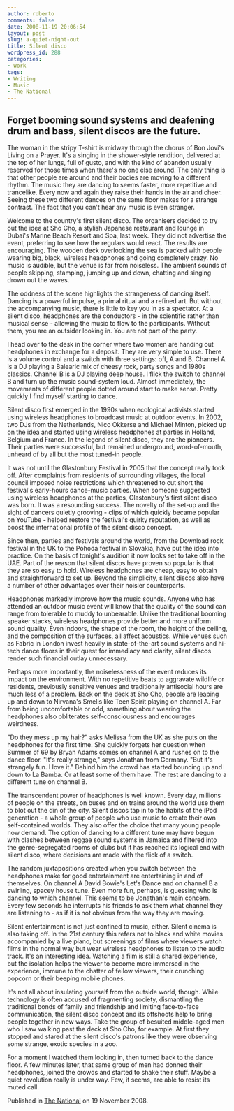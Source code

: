 ```yaml
---
author: roberto
comments: false
date: 2008-11-19 20:06:54
layout: post
slug: a-quiet-night-out
title: Silent disco
wordpress_id: 288
categories:
- Work
tags:
- Writing
- Music
- The National
---
```


<h2 class="subtitle">Forget booming sound systems and deafening drum and bass, silent discos are the future.</h2>

The woman in the stripy T-shirt is midway through the chorus of Bon Jovi's Living on a Prayer. It's a singing in the shower-style rendition, delivered at the top of her lungs, full of gusto, and with the kind of abandon usually reserved for those times when there's no one else around. The only thing is that other people are around and their bodies are moving to a different rhythm. The music they are dancing to seems faster, more repetitive and trancelike. Every now and again they raise their hands in the air and cheer. Seeing these two different dances on the same floor makes for a strange contrast. The fact that you can't hear any music is even stranger.

Welcome to the country's first silent disco. The organisers decided to try out the idea at Sho Cho, a stylish Japanese restaurant and lounge in Dubai's Marine Beach Resort and Spa, last week. They did not advertise the event, preferring to see how the regulars would react. The results are encouraging. The wooden deck overlooking the sea is packed with people wearing big, black, wireless headphones and going completely crazy. No music is audible, but the venue is far from noiseless. The ambient sounds of people skipping, stamping, jumping up and down, chatting and singing drown out the waves.

The oddness of the scene highlights the strangeness of dancing itself. Dancing is a powerful impulse, a primal ritual and a refined art. But without the accompanying music, there is little to key you in as a spectator. At a silent disco, headphones are the conductors - in the scientific rather than musical sense - allowing the music to flow to the participants. Without them, you are an outsider looking in. You are not part of the party.

I head over to the desk in the corner where two women are handing out headphones in exchange for a deposit. They are very simple to use. There is a volume control and a switch with three settings: off, A and B. Channel A is a DJ playing a Balearic mix of cheesy rock, party songs and 1980s classics. Channel B is a DJ playing deep house. I flick the switch to channel B and turn up the music sound-system loud. Almost immediately, the movements of different people dotted around start to make sense. Pretty quickly I find myself starting to dance.

Silent disco first emerged in the 1990s when ecological activists started using wireless headphones to broadcast music at outdoor events. In 2002, two DJs from the Netherlands, Nico Okkerse and Michael Minton, picked up on the idea and started using wireless headphones at parties in Holland, Belgium and France. In the legend of silent disco, they are the pioneers. Their parties were successful, but remained underground, word-of-mouth, unheard of by all but the most tuned-in people.

It was not until the Glastonbury Festival in 2005 that the concept really took off. After complaints from residents of surrounding villages, the local council imposed noise restrictions which threatened to cut short the festival's early-hours dance-music parties. When someone suggested using wireless headphones at the parties, Glastonbury's first silent disco was born. It was a resounding success. The novelty of the set-up and the sight of dancers quietly grooving - clips of which quickly became popular on YouTube - helped restore the festival's quirky reputation, as well as boost the international profile of the silent disco concept.

Since then, parties and festivals around the world, from the Download rock festival in the UK to the Pohoda festival in Slovakia, have put the idea into practice. On the basis of tonight's audition it now looks set to take off in the UAE. Part of the reason that silent discos have proven so popular is that they are so easy to hold. Wireless headphones are cheap, easy to obtain and straightforward to set up. Beyond the simplicity, silent discos also have a number of other advantages over their noisier counterparts.

Headphones markedly improve how the music sounds. Anyone who has attended an outdoor music event will know that the quality of the sound can range from tolerable to muddy to unbearable. Unlike the traditional booming speaker stacks, wireless headphones provide better and more uniform sound quality. Even indoors, the shape of the room, the height of the ceiling, and the composition of the surfaces, all affect acoustics. While venues such as Fabric in London invest heavily in state-of-the-art sound systems and hi-tech dance floors in their quest for immediacy and clarity, silent discos render such financial outlay unnecessary.

Perhaps more importantly, the noiselessness of the event reduces its impact on the environment. With no repetitive beats to aggravate wildlife or residents, previously sensitive venues and traditionally antisocial hours are much less of a problem. Back on the deck at Sho Cho, people are leaping up and down to Nirvana's Smells like Teen Spirit playing on channel A. Far from being uncomfortable or odd, something about wearing the headphones also obliterates self-consciousness and encourages weirdness.

"Do they mess up my hair?" asks Melissa from the UK as she puts on the headphones for the first time. She quickly forgets her question when Summer of 69 by Bryan Adams comes on channel A and rushes on to the dance floor. "It's really strange," says Jonathan from Germany. "But it's strangely fun. I love it." Behind him the crowd has started bouncing up and down to La Bamba. Or at least some of them have. The rest are dancing to a different tune on channel B.

The transcendent power of headphones is well known. Every day, millions of people on the streets, on buses and on trains around the world use them to blot out the din of the city. Silent discos tap in to the habits of the iPod generation - a whole group of people who use music to create their own self-contained worlds. They also offer the choice that many young people now demand. The option of dancing to a different tune may have begun with clashes between reggae sound systems in Jamaica and filtered into the genre-segregated rooms of clubs but it has reached its logical end with silent disco, where decisions are made with the flick of a switch.

The random juxtapositions created when you switch between the headphones make for good entertainment are entertaining in and of themselves. On channel A David Bowie's Let's Dance and on channel B a swirling, spacey house tune. Even more fun, perhaps, is guessing who is dancing to which channel. This seems to be Jonathan's main concern. Every few seconds he interrupts his friends to ask them what channel they are listening to - as if it is not obvious from the way they are moving.

Silent entertainment is not just confined to music, either. Silent cinema is also taking off. In the 21st century this refers not to black and white movies accompanied by a live piano, but screenings of films where viewers watch films in the normal way but wear wireless headphones to listen to the audio track. It's an interesting idea. Watching a film is still a shared experience, but the isolation helps the viewer to become more immersed in the experience, immune to the chatter of fellow viewers, their crunching popcorn or their beeping mobile phones.

It's not all about insulating yourself from the outside world, though. While technology is often accused of fragmenting society, dismantling the traditional bonds of family and friendship and limiting face-to-face communication, the silent disco concept and its offshoots help to bring people together in new ways. Take the group of besuited middle-aged men who I saw walking past the deck at Sho Cho, for example. At first they stopped and stared at the silent disco's patrons like they were observing some strange, exotic species in a zoo.

For a moment I watched them looking in, then turned back to the dance floor. A few minutes later, that same group of men had donned their headphones, joined the crowds and started to shake their stuff. Maybe a quiet revolution really is under way. Few, it seems, are able to resist its muted call.

Published in [The National](http://www.thenational.ae/arts-culture/music/a-quiet-night-out?pageCount=0) on 19 November 2008.
